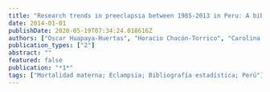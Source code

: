 ```yaml
---
title: "Research trends in preeclapsia between 1985-2013 in Peru: A bibliometric study"
date: 2014-01-01
publishDate: 2020-05-19T07:34:24.018616Z
authors: ["Oscar Huapaya-Huertas", "Horacio Chacón-Torrico", "Carolina Black-Tam", "Hans Contreras-Pulache", "Elizabeth Mori-Quispe", "Delia Indira Chiarello"]
publication_types: ["2"]
abstract: ""
featured: false
publication: "*1*"
tags: ["Mortalidad materna; Eclampsia; Bibliografía estadística; Perú"]
---
```


